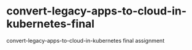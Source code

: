 # convert-legacy-apps-to-cloud-in-kubernetes-final
convert-legacy-apps-to-cloud-in-kubernetes final assignment
